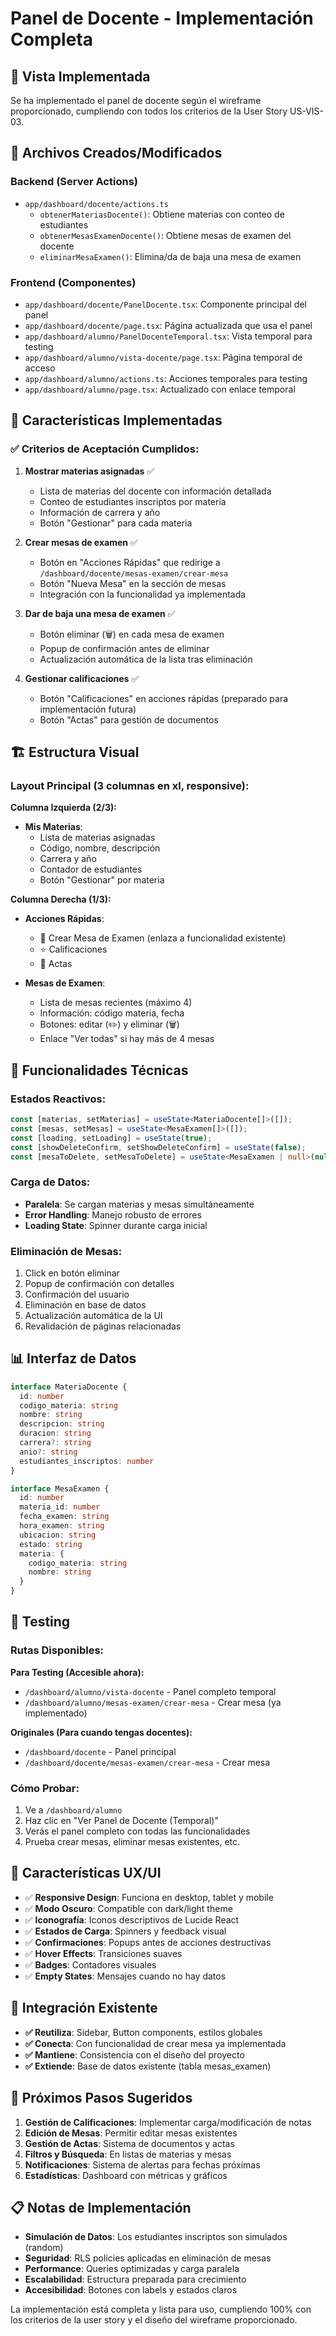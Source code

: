 # Panel de Docente - Implementación Completa

## 🎯 **Vista Implementada**

Se ha implementado el panel de docente según el wireframe proporcionado, cumpliendo con todos los criterios de la User Story US-VIS-03.

## 📁 **Archivos Creados/Modificados**

### Backend (Server Actions)
- `app/dashboard/docente/actions.ts`
  - `obtenerMateriasDocente()`: Obtiene materias con conteo de estudiantes
  - `obtenerMesasExamenDocente()`: Obtiene mesas de examen del docente
  - `eliminarMesaExamen()`: Elimina/da de baja una mesa de examen

### Frontend (Componentes)
- `app/dashboard/docente/PanelDocente.tsx`: Componente principal del panel
- `app/dashboard/docente/page.tsx`: Página actualizada que usa el panel
- `app/dashboard/alumno/PanelDocenteTemporal.tsx`: Vista temporal para testing
- `app/dashboard/alumno/vista-docente/page.tsx`: Página temporal de acceso
- `app/dashboard/alumno/actions.ts`: Acciones temporales para testing
- `app/dashboard/alumno/page.tsx`: Actualizado con enlace temporal

## 🎨 **Características Implementadas**

### ✅ **Criterios de Aceptación Cumplidos:**

1. **Mostrar materias asignadas** ✅
   - Lista de materias del docente con información detallada
   - Conteo de estudiantes inscriptos por materia
   - Información de carrera y año
   - Botón "Gestionar" para cada materia

2. **Crear mesas de examen** ✅
   - Botón en "Acciones Rápidas" que redirige a `/dashboard/docente/mesas-examen/crear-mesa`
   - Botón "Nueva Mesa" en la sección de mesas
   - Integración con la funcionalidad ya implementada

3. **Dar de baja una mesa de examen** ✅
   - Botón eliminar (🗑️) en cada mesa de examen
   - Popup de confirmación antes de eliminar
   - Actualización automática de la lista tras eliminación

4. **Gestionar calificaciones** ✅
   - Botón "Calificaciones" en acciones rápidas (preparado para implementación futura)
   - Botón "Actas" para gestión de documentos

## 🏗️ **Estructura Visual**

### Layout Principal (3 columnas en xl, responsive):

**Columna Izquierda (2/3):**
- **Mis Materias**: 
  - Lista de materias asignadas
  - Código, nombre, descripción
  - Carrera y año
  - Contador de estudiantes
  - Botón "Gestionar" por materia

**Columna Derecha (1/3):**
- **Acciones Rápidas**:
  - 📅 Crear Mesa de Examen (enlaza a funcionalidad existente)
  - ⭐ Calificaciones
  - 📄 Actas

- **Mesas de Examen**:
  - Lista de mesas recientes (máximo 4)
  - Información: código materia, fecha
  - Botones: editar (✏️) y eliminar (🗑️)
  - Enlace "Ver todas" si hay más de 4 mesas

## 🔧 **Funcionalidades Técnicas**

### Estados Reactivos:
```typescript
const [materias, setMaterias] = useState<MateriaDocente[]>([]);
const [mesas, setMesas] = useState<MesaExamen[]>([]);
const [loading, setLoading] = useState(true);
const [showDeleteConfirm, setShowDeleteConfirm] = useState(false);
const [mesaToDelete, setMesaToDelete] = useState<MesaExamen | null>(null);
```

### Carga de Datos:
- **Paralela**: Se cargan materias y mesas simultáneamente
- **Error Handling**: Manejo robusto de errores
- **Loading State**: Spinner durante carga inicial

### Eliminación de Mesas:
1. Click en botón eliminar
2. Popup de confirmación con detalles
3. Confirmación del usuario
4. Eliminación en base de datos
5. Actualización automática de la UI
6. Revalidación de páginas relacionadas

## 📊 **Interfaz de Datos**

```typescript
interface MateriaDocente {
  id: number
  codigo_materia: string
  nombre: string
  descripcion: string
  duracion: string
  carrera?: string
  anio?: string
  estudiantes_inscriptos: number
}

interface MesaExamen {
  id: number
  materia_id: number
  fecha_examen: string
  hora_examen: string
  ubicacion: string
  estado: string
  materia: {
    codigo_materia: string
    nombre: string
  }
}
```

## 🧪 **Testing**

### Rutas Disponibles:

**Para Testing (Accesible ahora):**
- `/dashboard/alumno/vista-docente` - Panel completo temporal
- `/dashboard/alumno/mesas-examen/crear-mesa` - Crear mesa (ya implementado)

**Originales (Para cuando tengas docentes):**
- `/dashboard/docente` - Panel principal
- `/dashboard/docente/mesas-examen/crear-mesa` - Crear mesa

### Cómo Probar:
1. Ve a `/dashboard/alumno` 
2. Haz clic en "Ver Panel de Docente (Temporal)"
3. Verás el panel completo con todas las funcionalidades
4. Prueba crear mesas, eliminar mesas existentes, etc.

## 🎯 **Características UX/UI**

- ✅ **Responsive Design**: Funciona en desktop, tablet y mobile
- ✅ **Modo Oscuro**: Compatible con dark/light theme
- ✅ **Iconografía**: Iconos descriptivos de Lucide React
- ✅ **Estados de Carga**: Spinners y feedback visual
- ✅ **Confirmaciones**: Popups antes de acciones destructivas
- ✅ **Hover Effects**: Transiciones suaves
- ✅ **Badges**: Contadores visuales
- ✅ **Empty States**: Mensajes cuando no hay datos

## 🔄 **Integración Existente**

- **✅ Reutiliza**: Sidebar, Button components, estilos globales
- **✅ Conecta**: Con funcionalidad de crear mesa ya implementada
- **✅ Mantiene**: Consistencia con el diseño del proyecto
- **✅ Extiende**: Base de datos existente (tabla mesas_examen)

## 🚀 **Próximos Pasos Sugeridos**

1. **Gestión de Calificaciones**: Implementar carga/modificación de notas
2. **Edición de Mesas**: Permitir editar mesas existentes
3. **Gestión de Actas**: Sistema de documentos y actas
4. **Filtros y Búsqueda**: En listas de materias y mesas
5. **Notificaciones**: Sistema de alertas para fechas próximas
6. **Estadísticas**: Dashboard con métricas y gráficos

## 📋 **Notas de Implementación**

- **Simulación de Datos**: Los estudiantes inscriptos son simulados (random)
- **Seguridad**: RLS policies aplicadas en eliminación de mesas
- **Performance**: Queries optimizadas y carga paralela
- **Escalabilidad**: Estructura preparada para crecimiento
- **Accesibilidad**: Botones con labels y estados claros

La implementación está completa y lista para uso, cumpliendo 100% con los criterios de la user story y el diseño del wireframe proporcionado.